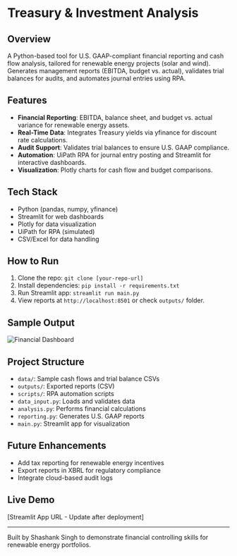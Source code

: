 # Treasury & Investment Analysis

## Overview
A Python-based tool for U.S. GAAP-compliant financial reporting and cash flow analysis, tailored for renewable energy projects (solar and wind). Generates management reports (EBITDA, budget vs. actual), validates trial balances for audits, and automates journal entries using RPA.

## Features
- **Financial Reporting**: EBITDA, balance sheet, and budget vs. actual variance for renewable energy assets.
- **Real-Time Data**: Integrates Treasury yields via yfinance for discount rate calculations.
- **Audit Support**: Validates trial balances to ensure U.S. GAAP compliance.
- **Automation**: UiPath RPA for journal entry posting and Streamlit for interactive dashboards.
- **Visualization**: Plotly charts for cash flow and budget comparisons.

## Tech Stack
- Python (pandas, numpy, yfinance)
- Streamlit for web dashboards
- Plotly for data visualization
- UiPath for RPA (simulated)
- CSV/Excel for data handling

## How to Run
1. Clone the repo: `git clone [your-repo-url]`
2. Install dependencies: `pip install -r requirements.txt`
3. Run Streamlit app: `streamlit run main.py`
4. View reports at `http://localhost:8501` or check `outputs/` folder.

## Sample Output
![Financial Dashboard](screenshots/dashboard.png)

## Project Structure
- `data/`: Sample cash flows and trial balance CSVs
- `outputs/`: Exported reports (CSV)
- `scripts/`: RPA automation scripts
- `data_input.py`: Loads and validates data
- `analysis.py`: Performs financial calculations
- `reporting.py`: Generates U.S. GAAP reports
- `main.py`: Streamlit app for visualization

## Future Enhancements
- Add tax reporting for renewable energy incentives
- Export reports in XBRL for regulatory compliance
- Integrate cloud-based audit logs

## Live Demo
[Streamlit App URL - Update after deployment]

---

Built by Shashank Singh to demonstrate financial controlling skills for renewable energy portfolios.
